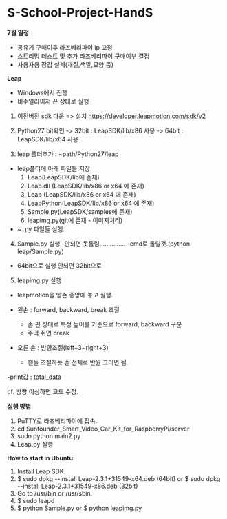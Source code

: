 # S-School-Project-HandS

**7월 일정**
- 공유기 구매이후 라즈베리파이 ip 고정
- 스트리밍 테스트 및 추가 라즈베리파이 구매여부 결정
- 사용자용 장갑 설계(재질,색깔,모양 등)
         
**Leap**
- Windows에서 진행
- 비주얼라이저 끈 상태로 실행
1. 이전버전 sdk 다운 => 설치
https://developer.leapmotion.com/sdk/v2

2. Python27 bit확인
-> 32bit : LeapSDK/lib/x86 사용
-> 64bit : LeapSDK/lib/x64 사용

3. leap 폴더추가 : ~path/Python27/leap
- leap폴더에 아래 파일들 저장
	1) Leap(LeapSDK/lib에 존재)
	2) Leap.dll (LeapSDK/lib/x86 or x64 에 존재)
	3) Leap (LeapSDK/lib/x86 or x64 에 존재)
	4) LeapPython(LeapSDK/lib/x86 or x64 에 존재)
	5) Sample.py(LeapSDK/samples에 존재)
	6) leapimg.py(git에 존재 - 이미지처리)
- ~ .py 파일들 실행.

4. Sample.py 실행 
-안되면 못돌림...............
-cmd로 돌릴것.(python leap/Sample.py)
- 64bit으로 실행 안되면 32bit으로 

5. leapimg.py 실행

- leapmotion을 양손 중앙에 놓고 실행.

- 왼손 : forward, backward, break 조절
	-  손 편 상태로 특정 높이를 기준으로 forward, backward 구분
	- 주먹 쥐면 break
- 오른 손 : 방향조절(left+3~right+3)
	- 핸들 조절하듯 손 전체로 반원 그리면 됨.
	
-print값 : total_data 

cf.  방향 이상하면 코드 수정.

**실행 방법**
1. PuTTY로 라즈베리파이에 접속.
2. cd Sunfounder_Smart_Video_Car_Kit_for_RaspberryPi/server 
3. sudo python main2.py
4. Leap.py 실행 

**How to start in Ubuntu**
1. Install Leap SDK.
2. $ sudo dpkg --install Leap-2.3.1+31549-x64.deb (64bit) or $ sudo dpkg --install Leap-2.3.1+31549-x86.deb (32bit)
3. Go to /usr/bin or /usr/sbin.
4. $ sudo leapd
5. $ python Sample.py or $ python leapimg.py
